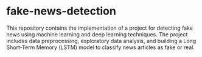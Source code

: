 # fake-news-detection
This repository contains the implementation of a project for detecting fake news using machine learning and deep learning techniques. The project includes data preprocessing, exploratory data analysis, and building a Long Short-Term Memory (LSTM) model to classify news articles as fake or real.
